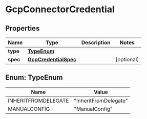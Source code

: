 # GcpConnectorCredential

## Properties
Name | Type | Description | Notes
------------ | ------------- | ------------- | -------------
**type** | [**TypeEnum**](#TypeEnum) |  | 
**spec** | [**GcpCredentialSpec**](GcpCredentialSpec.md) |  |  [optional]

<a name="TypeEnum"></a>
## Enum: TypeEnum
Name | Value
---- | -----
INHERITFROMDELEGATE | &quot;InheritFromDelegate&quot;
MANUALCONFIG | &quot;ManualConfig&quot;

